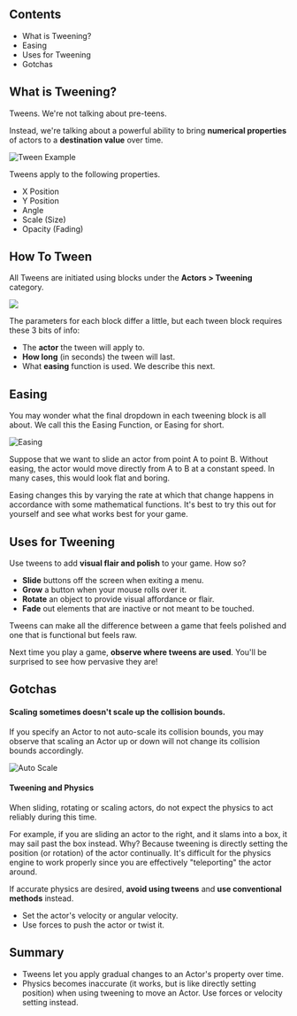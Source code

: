 ## Contents

* What is Tweening?
* Easing
* Uses for Tweening
* Gotchas


## What is Tweening?

Tweens. We're not talking about pre-teens.

Instead, we're talking about a powerful ability to bring **numerical properties** of actors to a **destination value** over time.

![Tween Example](https://static.stencyl.com/pedia2/ch3/tweening/image02.png)

Tweens apply to the following properties.

* X Position
* Y Position
* Angle
* Scale (Size)
* Opacity (Fading)


## How To Tween

All Tweens are initiated using blocks under the **Actors > Tweening** category.

![](https://static.stencyl.com/pedia2/ch3/tweening/image05.png)

The parameters for each block differ a little, but each tween block requires these 3 bits of info:

* The **actor** the tween will apply to.
* **How long** (in seconds) the tween will last.
* What **easing** function is used. We describe this next.
 

## Easing

You may wonder what the final dropdown in each tweening block is all about. We call this the Easing Function, or Easing for short.

![Easing](https://static.stencyl.com/pedia2/ch3/tweening/image03.png)

Suppose that we want to slide an actor from point A to point B. Without easing, the actor would move directly from A to B at a constant speed. In many cases, this would look flat and boring.

Easing changes this by varying the rate at which that change happens in accordance with some mathematical functions. It's best to try this out for yourself and see what works best for your game.


## Uses for Tweening

Use tweens to add **visual flair and polish** to your game. How so?

* **Slide** buttons off the screen when exiting a menu.
* **Grow** a button when your mouse rolls over it.
* **Rotate** an object to provide visual affordance or flair.
* **Fade** out elements that are inactive or not meant to be touched.

Tweens can make all the difference between a game that feels polished and one that is functional but feels raw.

Next time you play a game, **observe where tweens are used**. You'll be surprised to see how pervasive they are!


## Gotchas

#### Scaling sometimes doesn't scale up the collision bounds.

If you specify an Actor to not auto-scale its collision bounds, you may observe that scaling an Actor up or down will not change its collision bounds accordingly.

![Auto Scale](https://static.stencyl.com/pedia2/ch3/tweening/image01.png)

#### Tweening and Physics

When sliding, rotating or scaling actors, do not expect the physics to act reliably during this time.

For example, if you are sliding an actor to the right, and it slams into a box, it may sail past the box instead. Why? Because tweening is directly setting the position (or rotation) of the actor continually. It's difficult for the physics engine to work properly since you are effectively "teleporting" the actor around.

If accurate physics are desired, **avoid using tweens** and **use conventional methods** instead.

* Set the actor's velocity or angular velocity.
* Use forces to push the actor or twist it.
 

## Summary

* Tweens let you apply gradual changes to an Actor's property over time.
* Physics becomes inaccurate (it works, but is like directly setting position) when using tweening to move an Actor. Use forces or velocity setting instead.
